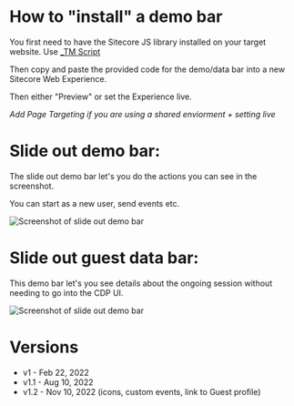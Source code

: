 # **How to "install" a demo bar**

You first need to have the Sitecore JS library installed on your target website. Use [_TM Script](https://github.com/rjzflynnbx/Sitecore-CDP-Scripts/tree/master/_TM%20Script "_TM Script")

Then copy and paste the provided code for the demo/data bar into a new Sitecore Web Experience.

Then either "Preview" or set the Experience live.

*Add Page Targeting if you are using a shared enviorment + setting live*


# Slide out demo bar:

The slide out demo bar let's you do the actions you can see in the screenshot.

You can start as a new user, send events etc.

![Screenshot of slide out demo bar](https://i.ibb.co/sRzfwKK/Screenshot-2022-04-07-at-10-52-18.png "slide out demo bar")



# **Slide out guest data bar:**

This demo bar let's you see details about the ongoing session without needing to go into the CDP UI.

![Screenshot of slide out demo bar](https://i.ibb.co/rGtr0H5/thumbnail-image003-2.png "slide out demo bar")


# **Versions**
* v1 - Feb 22, 2022
* v1.1 - Aug 10, 2022
* v1.2 - Nov 10, 2022 (icons, custom events, link to Guest profile)
